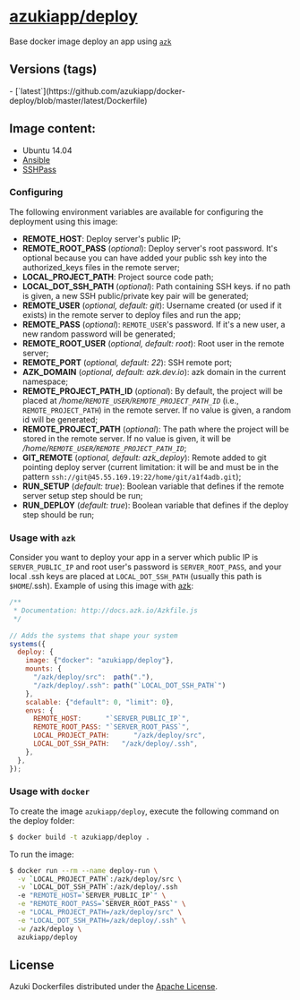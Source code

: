 [azukiapp/deploy](http://images.azk.io/#/deploy)
==================

Base docker image deploy an app using [`azk`](http://azk.io)

Versions (tags)
---

<versions>
- [`latest`](https://github.com/azukiapp/docker-deploy/blob/master/latest/Dockerfile)
</versions>

Image content:
---

- Ubuntu 14.04
- [Ansible](http://www.ansible.com)
- [SSHPass](http://sourceforge.net/projects/sshpass/)

### Configuring
The following environment variables are available for configuring the deployment using this image:

- **REMOTE_HOST**: Deploy server's public IP;
- **REMOTE_ROOT_PASS** (*optional*): Deploy server's root password. It's optional because you can have added your public ssh key into the authorized_keys files in the remote server;
- **LOCAL_PROJECT_PATH**: Project source code path;
- **LOCAL_DOT_SSH_PATH** (*optional*): Path containing SSH keys. if no path is given, a new SSH public/private key pair will be generated;
- **REMOTE_USER** (*optional, default: git*): Username created (or used if it exists) in the remote server to deploy files and run the app;
- **REMOTE_PASS** (*optional*): `REMOTE_USER`'s password. If it's a new user, a new random password will be generated;
- **REMOTE_ROOT_USER** (*optional, default: root*): Root user in the remote server;
- **REMOTE_PORT** (*optional, default: 22*): SSH remote port;
- **AZK_DOMAIN** (*optional, default: azk.dev.io*): azk domain in the current namespace;
- **REMOTE_PROJECT_PATH_ID** (*optional*): By default, the project will be placed at */home/`REMOTE_USER`/`REMOTE_PROJECT_PATH_ID`* (i.e., `REMOTE_PROJECT_PATH`) in the remote server. If no value is given, a random id will be generated;
- **REMOTE_PROJECT_PATH** (*optional*): The path where the project will be stored in the remote server. If no value is given, it will be */home/`REMOTE_USER`/`REMOTE_PROJECT_PATH_ID`*;
- **GIT_REMOTE** (*optional, default: azk_deploy*): Remote added to git pointing deploy server (current limitation: it will be and must be in the pattern `ssh://git@45.55.169.19:22/home/git/a1f4adb.git`);
- **RUN_SETUP** (*default: true*): Boolean variable that defines if the remote server setup step should be run;
- **RUN_DEPLOY** (*default: true*): Boolean variable that defines if the deploy step should be run;

### Usage with `azk`

Consider you want to deploy your app in a server which public IP is `SERVER_PUBLIC_IP` and root user's password is `SERVER_ROOT_PASS`, and your local .ssh keys are placed at `LOCAL_DOT_SSH_PATH` (usually this path is `$HOME`/.ssh).
Example of using this image with [azk](http://azk.io):

```js
/**
 * Documentation: http://docs.azk.io/Azkfile.js
 */
 
// Adds the systems that shape your system
systems({
  deploy: {
    image: {"docker": "azukiapp/deploy"},
    mounts: {
      "/azk/deploy/src":  path("."),
      "/azk/deploy/.ssh": path("`LOCAL_DOT_SSH_PATH`")
    },
    scalable: {"default": 0, "limit": 0},
    envs: {
      REMOTE_HOST:      "`SERVER_PUBLIC_IP`",
      REMOTE_ROOT_PASS: "`SERVER_ROOT_PASS`",
      LOCAL_PROJECT_PATH:      "/azk/deploy/src",
      LOCAL_DOT_SSH_PATH:   "/azk/deploy/.ssh",
    },
  },
});
```

### Usage with `docker`

To create the image `azukiapp/deploy`, execute the following command on the deploy folder:

```sh
$ docker build -t azukiapp/deploy .
```

To run the image:

```sh
$ docker run --rm --name deploy-run \
  -v `LOCAL_PROJECT_PATH`:/azk/deploy/src \
  -v `LOCAL_DOT_SSH_PATH`:/azk/deploy/.ssh
  -e "REMOTE_HOST=`SERVER_PUBLIC_IP`" \
  -e "REMOTE_ROOT_PASS=`SERVER_ROOT_PASS`" \
  -e "LOCAL_PROJECT_PATH=/azk/deploy/src" \
  -e "LOCAL_DOT_SSH_PATH=/azk/deploy/.ssh" \
  -w /azk/deploy \
  azukiapp/deploy
```

## License

Azuki Dockerfiles distributed under the [Apache License](https://github.com/azukiapp/docker-deploy/blob/master/LICENSE).
